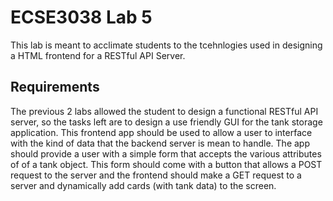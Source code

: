 # ECSE3038 Lab 5

This lab is meant to acclimate students to the tcehnlogies used in designing a  HTML frontend for a RESTful API Server.

## Requirements
The previous 2 labs allowed the student to design a functional RESTful API server, so the tasks left are to design a use friendly GUI 
for the tank storage application. This frontend app should be used to allow a user to interface with the kind of data that the backend 
server is mean to handle. The app should provide a user with a simple form that accepts the various attributes of of a tank object. This
form should come with a button that allows a POST request to the server and the frontend should make a GET request to a server and dynamically
add cards (with tank data) to the screen.
